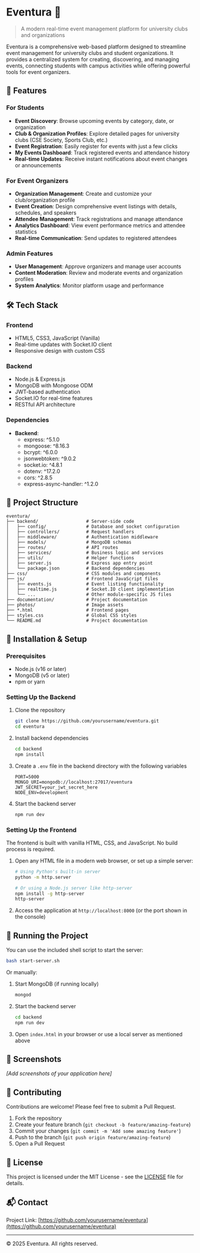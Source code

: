 # Eventura 🎉

> A modern real-time event management platform for university clubs and organizations

Eventura is a comprehensive web-based platform designed to streamline event management for university clubs and student organizations. It provides a centralized system for creating, discovering, and managing events, connecting students with campus activities while offering powerful tools for event organizers.

## 🚀 Features

### For Students

- **Event Discovery**: Browse upcoming events by category, date, or organization
- **Club & Organization Profiles**: Explore detailed pages for university clubs (CSE Society, Sports Club, etc.)
- **Event Registration**: Easily register for events with just a few clicks
- **My Events Dashboard**: Track registered events and attendance history
- **Real-time Updates**: Receive instant notifications about event changes or announcements

### For Event Organizers

- **Organization Management**: Create and customize your club/organization profile
- **Event Creation**: Design comprehensive event listings with details, schedules, and speakers
- **Attendee Management**: Track registrations and manage attendance
- **Analytics Dashboard**: View event performance metrics and attendee statistics
- **Real-time Communication**: Send updates to registered attendees

### Admin Features

- **User Management**: Approve organizers and manage user accounts
- **Content Moderation**: Review and moderate events and organization profiles
- **System Analytics**: Monitor platform usage and performance

## 🛠️ Tech Stack

### Frontend
- HTML5, CSS3, JavaScript (Vanilla)
- Real-time updates with Socket.IO client
- Responsive design with custom CSS

### Backend
- Node.js & Express.js
- MongoDB with Mongoose ODM
- JWT-based authentication
- Socket.IO for real-time features
- RESTful API architecture

### Dependencies
- **Backend**:
  - express: ^5.1.0
  - mongoose: ^8.16.3
  - bcrypt: ^6.0.0
  - jsonwebtoken: ^9.0.2
  - socket.io: ^4.8.1
  - dotenv: ^17.2.0
  - cors: ^2.8.5
  - express-async-handler: ^1.2.0

## 📂 Project Structure

```
eventura/
├── backend/                  # Server-side code
│   ├── config/               # Database and socket configuration
│   ├── controllers/          # Request handlers
│   ├── middleware/           # Authentication middleware
│   ├── models/               # MongoDB schemas
│   ├── routes/               # API routes
│   ├── services/             # Business logic and services
│   ├── utils/                # Helper functions
│   ├── server.js             # Express app entry point
│   └── package.json          # Backend dependencies
├── css/                      # CSS modules and components
├── js/                       # Frontend JavaScript files
│   ├── events.js             # Event listing functionality
│   ├── realtime.js           # Socket.IO client implementation
│   └── ...                   # Other module-specific JS files
├── documentation/            # Project documentation
├── photos/                   # Image assets
├── *.html                    # Frontend pages
├── styles.css                # Global CSS styles
└── README.md                 # Project documentation
```

## 🔧 Installation & Setup

### Prerequisites
- Node.js (v16 or later)
- MongoDB (v5 or later)
- npm or yarn

### Setting Up the Backend

1. Clone the repository
   ```bash
   git clone https://github.com/yourusername/eventura.git
   cd eventura
   ```

2. Install backend dependencies
   ```bash
   cd backend
   npm install
   ```

3. Create a `.env` file in the backend directory with the following variables
   ```
   PORT=5000
   MONGO_URI=mongodb://localhost:27017/eventura
   JWT_SECRET=your_jwt_secret_here
   NODE_ENV=development
   ```

4. Start the backend server
   ```bash
   npm run dev
   ```

### Setting Up the Frontend

The frontend is built with vanilla HTML, CSS, and JavaScript. No build process is required.

1. Open any HTML file in a modern web browser, or set up a simple server:
   ```bash
   # Using Python's built-in server
   python -m http.server
   
   # Or using a Node.js server like http-server
   npm install -g http-server
   http-server
   ```

2. Access the application at `http://localhost:8000` (or the port shown in the console)

## 🚀 Running the Project

You can use the included shell script to start the server:

```bash
bash start-server.sh
```

Or manually:

1. Start MongoDB (if running locally)
   ```bash
   mongod
   ```

2. Start the backend server
   ```bash
   cd backend
   npm run dev
   ```

3. Open `index.html` in your browser or use a local server as mentioned above

## 📱 Screenshots

_[Add screenshots of your application here]_

## 🤝 Contributing

Contributions are welcome! Please feel free to submit a Pull Request.

1. Fork the repository
2. Create your feature branch (`git checkout -b feature/amazing-feature`)
3. Commit your changes (`git commit -m 'Add some amazing feature'`)
4. Push to the branch (`git push origin feature/amazing-feature`)
5. Open a Pull Request

## 📝 License

This project is licensed under the MIT License - see the [LICENSE](LICENSE) file for details.

## 📬 Contact

Project Link: [https://github.com/yourusername/eventura](https://github.com/yourusername/eventura)

---

&copy; 2025 Eventura. All rights reserved.
